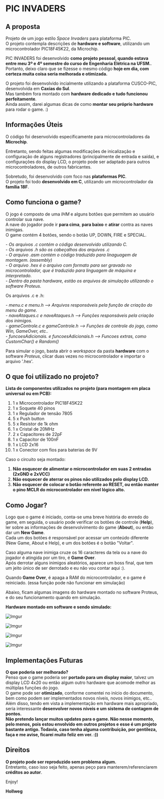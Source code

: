 # PIC INVADERS

## A proposta

Projeto de um jogo estilo _Space Invaders_ para plataforma PIC. </br>
O projeto contempla descrições de **hardware e software**, utilizando um microcontrolador PIC18F45K22, da Microchip. 

PIC INVADERS foi desenvolvido **como projeto pessoal, quando estava entre meu 3º e 4º semestre do curso de Engenharia Elétrica na UFSM.**. Portanto, deixo claro que se fizesse o mesmo código **hoje em dia, com certeza muita coisa seria melhorada e otimizada.** 

O projeto foi desenvolvido incialmente utilizando a plataforma CUSCO-PIC, desenvolvida em **Caxias do Sul**. </br>
Mas também fora montado com **hardware dedicado e tudo funcionou perfeitamente**. </br>
Ainda assim, darei algumas dicas de como **montar seu próprio hardware** para rodar o game. :)

## Informações Úteis

O código foi desenvolvido especificamente para microcontroladores da **Microchip**. 

Entretanto, sendo feitas algumas modificações de inicalização e configuração de alguns registradores (principalmente de entrada e saída), e configurações do display LCD, o projeto pode ser adaptado para outros microcontroladores, de outros fabricantes. 

Sobretudo, foi desenvolvido com foco nas **plataformas PIC**. </br>
O projeto foi todo **desenvolvido em C**, utilizando um microcontrolador da **família 18F**. </br>

## Como funciona o game?

O jogo é composto de uma _IHM_ e alguns botões que permitem ao usuário controlar sua nave. </br>
A nave do jogador pode ir **para cima**, **para baixo** e **atirar** contra as naves inimigas. </br>
O game contém 4 botões, sendo o botão UP, DOWN, FIRE e SPECIAL. </br> 

*- Os arquivos .c contém o código desenvolvido utilizando C.* </br>
*- Os arquivos .h são os cabeçalhos dos arquivos .c* </br>
*- O arquivo .asm contém o código traduzido para linaguagem de montagem. (assembly)* </br>
*- O arquivo .hex é o arquivo com formato para ser gravado no microcontrolador, que é traduzido para linguagem de máquina e interpretado.* </br>
*- Dentro da pasta hardware, estão os arquivos de simulação utilizando o software Proteus.* </br>

Os arquivos .c e .h:

*- menu.c e menu.h --> Arquivos responsáveis pela função de criação do menu do game.* </br>
*- naveAtaques.c e naveAtaques.h --> Funções responsáveis pela criação dos inimigos.* </br>
*- gameControle.c e gameControle.h --> Funções de controle do jogo, como Win, GameOver, etc..* </br>
*- funcoesAdicionais. e funcoesAdicionais.h --> Funcoes extras, como CustomChar() e Random()* </br>

Para simular o jogo, basta abrir o _workspace_ da pasta **hardware** com o software _Proteus_, clicar duas vezes no microcontrolador e importar o arquivo '.hex'.

## O que foi utilizado no projeto?

**Lista de componentes utilizados no projeto (para montagem em placa universal ou em PCB):**

1. 1 x Microcontrolador PIC18F45K22 <br>
2. 1 x Soquete 40 pinos </br>
3. 1 x Regulador de tensão 7805 </br>
4. 5 x Push button </br>
5. 5 x Resistor de 1k ohm </br>
6. 1 x Cristal de 20MHz  </br>
7. 2 x Capacitores de 22pF </br>
8. 1 x Capacitor de 100nF </br>
9. 1 x LCD 2x16
10. 1 x Conector com fios para baterias de 9V </br>

Caso o circuito seja montado:

1. **Não esquecer de alimentar o microcontrolador em suas 2 entradas (2xGND e 2xVCC)**
2. **Não esquecer de aterrar os pinos não utilizados pelo display LCD.**
3. **Não esquecer de colocar o botão referente ao RESET, ou então manter o pino MCLR do microcontrolador em nível lógico alto.**

## Como Jogar?

Logo que o game é iniciado, conta-se uma breve história do enredo do game, em seguida, o usuário pode verificar os botões de controle (**Help**), ler sobre as informações de desenvolvimento do game (**About**), ou então dar um **New Game**. </br>
Cada um dos botões é responsável por acessar um conteúdo diferente (New Game, About e Help), e um dos botões é o botão "Voltar".

Caso alguma nave inimiga cruze os 16 caracteres da tela ou a nave do jogador é atingida por um tiro, é **Game Over**. </br>
Após derrotar alguns inimigos aleatórios, aparece um boss final, que tem um jeito único de ser derrotado e eu não vou contar aqui :). </br>

Quando **Game Over**, é apaga a RAM do microcontrolador, e o game é reiniciado. (essa função pode não funcionar em simulação)

Abaixo, ficam algumas imagens do hardware montado no software Proteus, e do seu funcionamento quando em simulação.

**Hardware montado em software e sendo simulado:**

![Imgur](http://i.imgur.com/GbyrLvf.png) 

![Imgur](http://i.imgur.com/3AJewfv.png) 

![Imgur](http://i.imgur.com/XVyv2A0.png) 

![Imgur](http://i.imgur.com/AgxpiH6.png) 

## Implementações Futuras

**O que poderia ser melhorado?** </br>
Penso que o game poderia ser **portado para um display maior**, talvez um display LCD 4x20 ou então algum outro hardware que acomode melhor as múltiplas funções do jogo. </br>
O game pode ser **otimizado**, conforme comentei no início do documento, bem como podem ser implementados novos níveis, novos inimigos, etc.. </br>
Além disso, tendo em vista a implementação em hardware mais apropriado, seria interessante **desenvolver novos níveis e um sistema de contagem de pontos.** </br>
**Não pretendo lançar muitos updates para o game. Não nesse momento, pelo menos, pois estou envolvido em outros projetos e esse é um projeto bastante antigo. Todavia, caso tenha alguma contribuição, por gentileza, faça e me avise, ficarei muito feliz em ver. :))**

## Direitos

**O projeto pode ser reproduzido sem problema algum.** </br>
Entretanto, caso isso seja feito, apenas peço para manterem/referenciarem **créditos ao autor**.


Enjoy!

**Hollweg**

